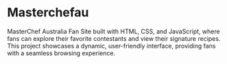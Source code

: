 # Masterchefau
MasterChef Australia Fan Site built with HTML, CSS, and JavaScript, where fans can explore their favorite contestants and view their signature recipes. This project showcases a dynamic, user-friendly interface, providing fans with a seamless browsing experience.
